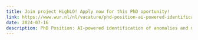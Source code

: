 ```yaml
---
title: Join project HighLO! Apply now for this PhD oportunity!
link: https://www.wur.nl/nl/vacature/phd-position-ai-powered-identification-of-anomalies-and-manipulation-in-electricity-markets.htm
date: 2024-07-16
description: PhD Position: AI-powered identification of anomalies and manipulation in electricity markets
---
```

